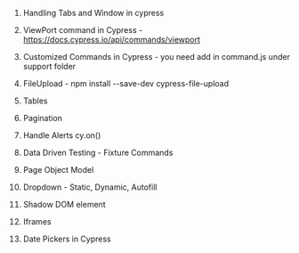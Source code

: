 1. Handling Tabs and Window in cypress
2. ViewPort command in Cypress - https://docs.cypress.io/api/commands/viewport
3. Customized Commands in Cypress - you need add in command.js under support folder
4. FileUpload - npm install --save-dev cypress-file-upload
5. Tables 



1. Pagination
2. Handle Alerts  cy.on()
3. Data Driven Testing - Fixture Commands
4. Page Object Model 


1. Dropdown - Static, Dynamic, Autofill
2. Shadow DOM element
3. Iframes
4. Date Pickers in Cypress